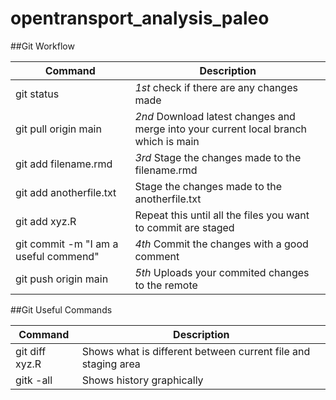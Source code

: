 # opentransport_analysis_paleo

##Git Workflow

Command | Description
-|- 
git status | *1st* check if there are any changes made
git pull origin main | *2nd* Download latest changes and merge into your current local branch which is main
git add filename.rmd | *3rd* Stage the changes made to the filename.rmd
git add anotherfile.txt | Stage the changes made to the anotherfile.txt 
git add xyz.R | Repeat this until all the files you want to commit are staged
git commit -m "I am a useful commend" | *4th* Commit the changes with a good comment
git push origin main | *5th*  Uploads your commited changes to the remote 

##Git Useful Commands

Command | Description
-|- 
git diff xyz.R | Shows what is different between current file and staging area
gitk -all  | Shows history graphically

